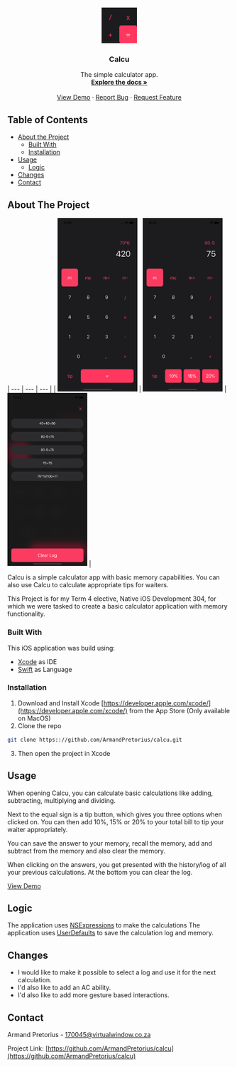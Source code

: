 <!--Calcu README.MD-->

<!-- PROJECT LOGO -->
<br />
<p align="center">
  <a href="https://github.com/ArmandPretorius/calcu">
    <img src="Calcu/Assets.xcassets/AppIcon.appiconset/1024.png" alt="Calcu Logo" height="80">
  </a>

  <h3 align="center">Calcu</h3>

  <p align="center">
    The simple calculator app.
    <br />
    <a href="https://github.com/ArmandPretorius/calcu"><strong>Explore the docs »</strong></a>
    <br />
    <br />
    <a href="https://github.com/ArmandPretorius/calcu">View Demo</a>
    ·
    <a href="https://github.com/ArmandPretorius/calcu/issues">Report Bug</a>
    ·
    <a href="https://github.com/ArmandPretorius/calcu/issues">Request Feature</a>
  </p>
</p>



<!-- TABLE OF CONTENTS -->
## Table of Contents

* [About the Project](#about-the-project)
  * [Built With](#built-with)
  * [Installation](#installation)
* [Usage](#usage)
  * [Logic](#logic)
* [Changes](#changes)
* [Contact](#contact)

<!-- ABOUT THE PROJECT -->
## About The Project
| --- | --- | --- |
| <img src="screenshots/home_screenshot.png" alt="home calculator screenshot" width="180"> | <img src="screenshots/tips_show_screenshot.png" alt="tips calculator screenshot" width="180"> | <img src="screenshots/log_screenshot.png" alt="log calculator screenshot" width="180"> |

Calcu is a simple calculator app with basic memory capabilities. You can also use Calcu to calculate appropriate tips for waiters.

This Project is for my Term 4 elective, Native iOS Development 304, for which we were tasked to create a basic calculator application with memory functionality.

### Built With
This iOS application was build using:
* [Xcode](https://developer.apple.com/xcode/) as IDE
* [Swift](https://developer.apple.com/swift/) as Language


### Installation

1. Download and Install Xcode [https://developer.apple.com/xcode/](https://developer.apple.com/xcode/) from the App Store (Only available on MacOS)
2. Clone the repo
```sh
git clone https:://github.com/ArmandPretorius/calcu.git
```
3. Then open the project in Xcode

<!-- USAGE -->
## Usage

When opening Calcu, you can calculate basic calculations like adding, subtracting, multiplying and dividing.

Next to the equal sign is a tip button, which gives you three options when clicked on. You can then add 10%, 15% or 20% to your total bill to tip your waiter appropriately.

You can save the answer to your memory, recall the memory, add and subtract from the memory and also clear the memory.

When clicking on the answers, you get presented with the history/log of all your previous calculations. At the bottom you can clear the log.

[View Demo](https://www.youtube.com/watch?v=zh_kbkIF5H0)
<!-- HOW DOES IT WORK -->
## Logic

The application uses [NSExpressions](https://docs.swift.org/swift-book/LanguageGuide/BasicOperators.html) to make the calculations
The application uses [UserDefaults](https://medium.com/better-programming/userdefaults-in-swift-4-d1a278a0ec79) to save the calculation log and memory.


<!-- Changes Made -->
## Changes

* I would like to make it possible to select a log and use it for the next calculation.
* I'd also like to add an AC ability.
* I'd also like to add more gesture based interactions.

<!-- CONTACT -->
## Contact

Armand Pretorius - 170045@virtualwindow.co.za

Project Link: [https://github.com/ArmandPretorius/calcu](https://github.com/ArmandPretorius/calcu)







<!-- MARKDOWN LINKS & IMAGES -->
[product-screenshot]: home_screenshot.png

